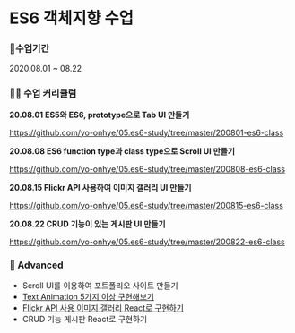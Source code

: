 # ES6 객체지향 수업

### 📅수업기간

2020.08.01 ~ 08.22

### 👩‍💻 수업 커리큘럼

**20.08.01 ES5와 ES6, prototype으로 Tab UI 만들기**

https://github.com/yo-onhye/05.es6-study/tree/master/200801-es6-class

**20.08.08 ES6 function type과 class type으로 Scroll UI 만들기**

https://github.com/yo-onhye/05.es6-study/tree/master/200808-es6-class

**20.08.15 Flickr API 사용하여 이미지 갤러리 UI 만들기**

https://github.com/yo-onhye/05.es6-study/tree/master/200815-es6-class

**20.08.22 CRUD 기능이 있는 게시판 UI 만들기**

https://github.com/yo-onhye/05.es6-study/tree/master/200822-es6-class

### 🚩 Advanced

- Scroll UI를 이용하여 포트폴리오 사이트 만들기
- [Text Animation 5가지 이상 구현해보기](https://yo-onhye.github.io/05.es6-study/200808-es6-class/class-es6-neon-letter/index.html)
- [Flickr API 사용 이미지 갤러리 React로 구현하기](https://github.com/yo-onhye/07.project-img-search)
- CRUD 기능 게시판 React로 구현하기
